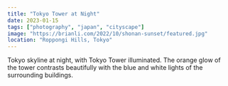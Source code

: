 ```yaml
---
title: "Tokyo Tower at Night"
date: 2023-01-15
tags: ["photography", "japan", "cityscape"]
image: "https://brianli.com/2022/10/shonan-sunset/featured.jpg"
location: "Roppongi Hills, Tokyo"
---
```


Tokyo skyline at night, with Tokyo Tower illuminated. The orange glow of the tower contrasts beautifully with the blue and white lights of the surrounding buildings. 